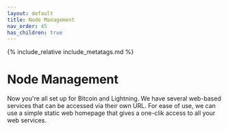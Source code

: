 ```yaml
---
layout: default
title: Node Management
nav_order: 45
has_children: true
---
```

<!-- markdownlint-disable MD014 MD022 MD025 MD040 -->
{% include_relative include_metatags.md %}

# Node Management

Now you're all set up for Bitcoin and Lightning. We have several web-based services that can be accessed via their own URL. For ease of use, we can use a simple static web homepage that gives a one-clik access to all your web services.

